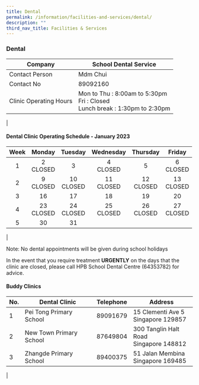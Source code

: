 ```yaml
---
title: Dental
permalink: /information/facilities-and-services/dental/
description: ""
third_nav_title: Facilities & Services
---
```

### **Dental**

| Company | School Dental Service |
|---|---|
| Contact Person | Mdm Chui |
| Contact No | 89092160 |
| Clinic Operating Hours  | Mon to Thu : 8:00am to 5:30pm<br>Fri : Closed <br>Lunch break : 1:30pm to 2:30pm|
|
#### **Dental Clinic Operating Schedule - January 2023**

| <center>Week | <center>Monday | <center>Tuesday | <center>Wednesday | <center>Thursday | <center>Friday |
|:---:|---|---|---|---|---|
| <center> 1 |<center>2<br>CLOSED  | <center>3<br> | <center>4<br>CLOSED |<center>5<br>  |<center> 6<br>CLOSED| 
| <center>2 | <center>9<br>CLOSED  | <center>10<br>CLOSED  | <center>11<br>CLOSED | <center>12<br>CLOSED  | <center>13<br>CLOSED  |
| <center>3 | <center>16<br>| <center> 17<br>  | <center>18<br> | <center>19<br> | <center>20<br>  |
| <center> 4 |  <center> 23<br>CLOSED | <center> 24<br>CLOSED | <center> 25<br>CLOSED |  <center> 26<br>CLOSED | <center> 27<br>CLOSED |
| <center> 5|  <center>30<br> | <center>31 <br> |   <center> <br>|<center> <br> |<center> <br> |  |
|
	
Note: No dental appointments will be given during school holidays 

In the event that you require treatment **URGENTLY** on the days that the clinic are closed, please call HPB School Dental Centre (64353782) for advice. 

#### **Buddy Clinics**

| No. | Dental Clinic | Telephone | Address |
|---|---|:---:|---|
| 1 | Pei Tong Primary School | 89091679 | 15 Clementi Ave 5<br>Singapore 129857 |
| 2 | New Town Primary School |  87649804 | 300 Tanglin Halt Road<br>Singapore 148812 |
| 3 | Zhangde Primary School | 89400375 | 51 Jalan Membina<br>Singapore 169485 |
|